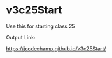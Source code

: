 # v3c25Start

Use this for starting class 25

Output Link:

https://jcodechamp.github.io/v3c25Start/
